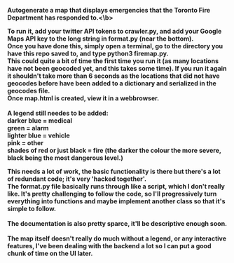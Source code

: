 <b>Autogenerate a map that displays emergencies that the Toronto Fire Department has responded to.<\b><br />

To run it, add your twitter API tokens to crawler.py, and add your Google Maps API key to the long string in format.py (near the bottom).<br />
Once you have done this, simply open a terminal, go to the directory you have this repo saved to, and type python3 firemap.py.<br />
This could quite a bit of time the first time you run it (as many locations have not been geocoded yet, and this takes some time). If you run it again it shouldn't take more than 6 seconds as the locations that did not have geocodes before have been added to a dictionary and serialized in the geocodes file.<br />
Once map.html is created, view it in a webbrowser.<br /><br />
A legend still needes to be added:<br />
darker blue = medical<br />
green = alarm<br />
lighter blue = vehicle <br />
pink = other<br />
shades of red or just black = fire (the darker the colour the more severe, black being the most dangerous level.)<br />

This needs a lot of work, the basic functionality is there but there's a lot of redundant code; it's very 'hacked together'.<br />
The format.py file basically runs through like a script, which I don't really like. It's pretty challenging to follow the code, so I'll progressively turn everything into functions and maybe implement another class so that it's simple to follow. <br /><br />
The documentation is also pretty sparce, it'll be descriptive enough soon.<br /><br />
The map itself doesn't really do much without a legend, or any interactive features, I've been dealing with the backend a lot so I can put a good chunk of time on the UI later.
